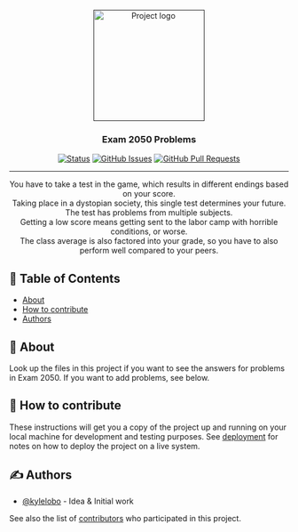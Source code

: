 <p align="center">
  <a href="" rel="noopener">
 <img width=200px height=200px src="https://i.imgur.com/6wj0hh6.jpg" alt="Project logo"></a>
</p>

<h3 align="center">Exam 2050 Problems</h3>

<div align="center">

[![Status](https://img.shields.io/badge/status-active-success.svg)]()
[![GitHub Issues](https://img.shields.io/github/issues/VoidChips/exam-2050-problems.svg)](https://github.com/VoidChips/exam-2050-problems/issues)
[![GitHub Pull Requests](https://img.shields.io/github/issues-pr/VoidChips/exam-2050-problems.svg)](https://github.com/VoidChips/exam-2050-problems/pulls)

</div>

---

<p align="center"> 
You have to take a test in the game, which results in different endings based on your score. <br> 
Taking place in a dystopian society, this single test determines your future. The test has problems from multiple subjects. <br>
Getting a low score means getting sent to the labor camp with horrible conditions, or worse. <br>
The class average is also factored into your grade, so you have to also perform well compared to your peers.
</p>

## 📝 Table of Contents

- [About](#about)
- [How to contribute](#how_to_contribute)
- [Authors](#authors)

## 🧐 About <a name = "about"></a>
Look up the files in this project if you want to see the answers for problems in Exam 2050.
If you want to add problems, see below.


## 🏁 How to contribute <a name = "how_to_contribute"></a>

These instructions will get you a copy of the project up and running on your local machine for development and testing purposes. See [deployment](#deployment) for notes on how to deploy the project on a live system.


## ✍️ Authors <a name = "authors"></a>

- [@kylelobo](https://github.com/kylelobo) - Idea & Initial work

See also the list of [contributors](https://github.com/VoidChips/exam-2050-problems/contributors) who participated in this project.